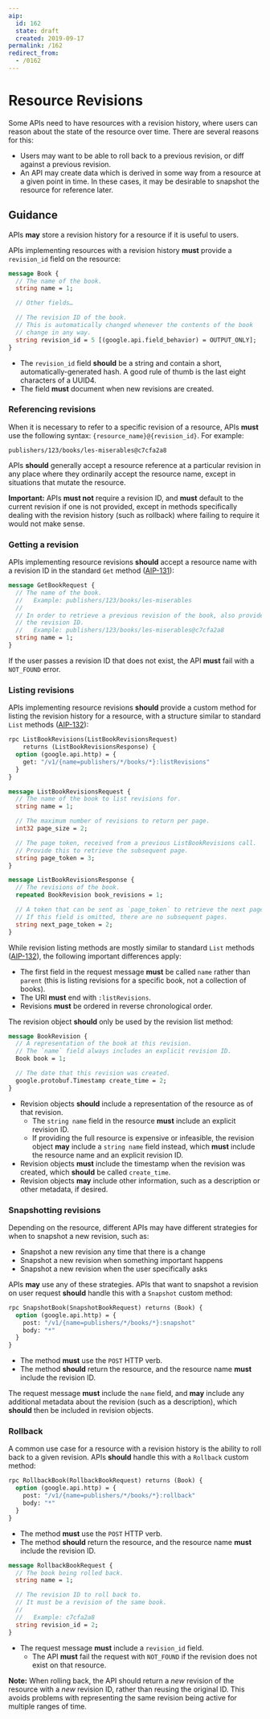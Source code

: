 ```yaml
---
aip:
  id: 162
  state: draft
  created: 2019-09-17
permalink: /162
redirect_from:
  - /0162
---
```


# Resource Revisions

Some APIs need to have resources with a revision history, where users can
reason about the state of the resource over time. There are several reasons for
this:

- Users may want to be able to roll back to a previous revision, or diff
  against a previous revision.
- An API may create data which is derived in some way from a resource at a
  given point in time. In these cases, it may be desirable to snapshot the
  resource for reference later.

## Guidance

APIs **may** store a revision history for a resource if it is useful to users.

APIs implementing resources with a revision history **must** provide a
`revision_id` field on the resource:

```proto
message Book {
  // The name of the book.
  string name = 1;

  // Other fields…

  // The revision ID of the book.
  // This is automatically changed whenever the contents of the book
  // change in any way.
  string revision_id = 5 [(google.api.field_behavior) = OUTPUT_ONLY];
}
```

- The `revision_id` field **should** be a string and contain a short,
  automatically-generated hash. A good rule of thumb is the last eight
  characters of a UUID4.
- The field **must** document when new revisions are created.

### Referencing revisions

When it is necessary to refer to a specific revision of a resource, APIs
**must** use the following syntax: `{resource_name}@{revision_id}`. For
example:

    publishers/123/books/les-miserables@c7cfa2a8

APIs **should** generally accept a resource reference at a particular revision
in any place where they ordinarily accept the resource name, except in
situations that mutate the resource.

**Important:** APIs **must not** require a revision ID, and **must** default to
the current revision if one is not provided, except in methods specifically
dealing with the revision history (such as rollback) where failing to require
it would not make sense.

### Getting a revision

APIs implementing resource revisions **should** accept a resource name with a
revision ID in the standard `Get` method ([AIP-131][]):

```proto
message GetBookRequest {
  // The name of the book.
  //   Example: publishers/123/books/les-miserables
  //
  // In order to retrieve a previous revision of the book, also provide
  // the revision ID.
  //   Example: publishers/123/books/les-miserables@c7cfa2a8
  string name = 1;
}
```

If the user passes a revision ID that does not exist, the API **must** fail
with a `NOT_FOUND` error.

### Listing revisions

APIs implementing resource revisions **should** provide a custom method for
listing the revision history for a resource, with a structure similar to
standard `List` methods ([AIP-132][]):

```proto
rpc ListBookRevisions(ListBookRevisionsRequest)
    returns (ListBookRevisionsResponse) {
  option (google.api.http) = {
    get: "/v1/{name=publishers/*/books/*}:listRevisions"
  }
}
```

```proto
message ListBookRevisionsRequest {
  // The name of the book to list revisions for.
  string name = 1;

  // The maximum number of revisions to return per page.
  int32 page_size = 2;

  // The page token, received from a previous ListBookRevisions call.
  // Provide this to retrieve the subsequent page.
  string page_token = 3;
}

message ListBookRevisionsResponse {
  // The revisions of the book.
  repeated BookRevision book_revisions = 1;

  // A token that can be sent as `page_token` to retrieve the next page.
  // If this field is omitted, there are no subsequent pages.
  string next_page_token = 2;
}
```

While revision listing methods are mostly similar to standard `List` methods
([AIP-132][]), the following important differences apply:

- The first field in the request message **must** be called `name` rather than
  `parent` (this is listing revisions for a specific book, not a collection of
  books).
- The URI **must** end with `:listRevisions`.
- Revisions **must** be ordered in reverse chronological order.

The revision object **should** only be used by the revision list method:

```proto
message BookRevision {
  // A representation of the book at this revision.
  // The `name` field always includes an explicit revision ID.
  Book book = 1;

  // The date that this revision was created.
  google.protobuf.Timestamp create_time = 2;
}
```

- Revision objects **should** include a representation of the resource as of
  that revision.
  - The `string name` field in the resource **must** include an explicit
    revision ID.
  - If providing the full resource is expensive or infeasible, the revision
    object **may** include a `string name` field instead, which **must**
    include the resource name and an explicit revision ID.
- Revision objects **must** include the timestamp when the revision was
  created, which **should** be called `create_time`.
- Revision objects **may** include other information, such as a description or
  other metadata, if desired.

### Snapshotting revisions

Depending on the resource, different APIs may have different strategies for
when to snapshot a new revision, such as:

- Snapshot a new revision any time that there is a change
- Snapshot a new revision when something important happens
- Snapshot a new revision when the user specifically asks

APIs **may** use any of these strategies. APIs that want to snapshot a revision
on user request **should** handle this with a `Snapshot` custom method:

```proto
rpc SnapshotBook(SnapshotBookRequest) returns (Book) {
  option (google.api.http) = {
    post: "/v1/{name=publishers/*/books/*}:snapshot"
    body: "*"
  }
}
```

- The method **must** use the `POST` HTTP verb.
- The method **should** return the resource, and the resource name **must**
  include the revision ID.

The request message **must** include the `name` field, and **may** include any
additional metadata about the revision (such as a description), which
**should** then be included in revision objects.

### Rollback

A common use case for a resource with a revision history is the ability to roll
back to a given revision. APIs **should** handle this with a `Rollback` custom
method:

```proto
rpc RollbackBook(RollbackBookRequest) returns (Book) {
  option (google.api.http) = {
    post: "/v1/{name=publishers/*/books/*}:rollback"
    body: "*"
  }
}
```

- The method **must** use the `POST` HTTP verb.
- The method **should** return the resource, and the resource name **must**
  include the revision ID.

```proto
message RollbackBookRequest {
  // The book being rolled back.
  string name = 1;

  // The revision ID to roll back to.
  // It must be a revision of the same book.
  //
  //   Example: c7cfa2a8
  string revision_id = 2;
}
```

- The request message **must** include a `revision_id` field.
  - The API **must** fail the request with `NOT_FOUND` if the revision does not
    exist on that resource.

**Note:** When rolling back, the API should return a _new_ revision of the
resource with a _new_ revision ID, rather than reusing the original ID. This
avoids problems with representing the same revision being active for multiple
ranges of time.

[aip-131]: ./0131.md
[aip-132]: ./0132.md
